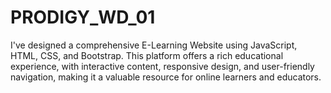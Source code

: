 # PRODIGY_WD_01
I've designed a comprehensive E-Learning Website using JavaScript, HTML, CSS, and Bootstrap. This platform offers a rich educational experience, with interactive content, responsive design, and user-friendly navigation, making it a valuable resource for online learners and educators.
